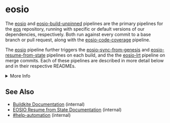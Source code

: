 # eosio
The [eosio](https://buildkite.com/EOSIO/eosio) and [eosio-build-unpinned](https://buildkite.com/EOSIO/eosio-build-unpinned) pipelines are the primary pipelines for the [eos](https://github.com/EOSIO/eos) repository, running with specific or default versions of our dependencies, respectively. Both run against every commit to a base branch or pull request, along with the [eosio-code-coverage](https://buildkite.com/EOSIO/eosio-code-coverage) pipeline.

The [eosio](https://buildkite.com/EOSIO/eosio) pipeline further triggers the [eosio-sync-from-genesis](https://buildkite.com/EOSIO/eosio-sync-from-genesis) and [eosio-resume-from-state](https://buildkite.com/EOSIO/eosio-resume-from-state) pipelines on each build, and the the [eosio-lrt](https://buildkite.com/EOSIO/eosio-lrt) pipeline on merge commits. Each of these pipelines are described in more detail below and in their respective READMEs.

<details>
<summary>More Info</summary>

## Index
1. [Configuration](https://github.com/EOSIO/eos/blob/release/2.0.x/.cicd/README.md#configuration)
    1. [Variables](https://github.com/EOSIO/eos/blob/release/2.0.x/.cicd/README.md#variables)
    1. [Examples](https://github.com/EOSIO/eos/blob/release/2.0.x/.cicd/README.md#examples)
1. [Pipelines](https://github.com/EOSIO/eos/blob/release/2.0.x/.cicd/README.md#pipelines)
1. [See Also](https://github.com/EOSIO/eos/blob/release/2.0.x/.cicd/README.md#see-also)

## Configuration
Most EOSIO pipelines are run any time you push a commit or tag to an open pull request in [eos](https://github.com/EOSIO/eos), any time you merge a pull request, and nightly. The [eosio-lrt](https://buildkite.com/EOSIO/eosio-lrt) pipeline only runs when you merge a pull request because it takes so long. Long-running tests are also run in the [eosio](https://buildkite.com/EOSIO/eosio) nightly builds, which have `RUN_ALL_TESTS='true'` set.

### Variables
Most pipelines in the organization have several environment variables that can be used to configure how the pipeline runs. These environment variables can be specified when manually triggering a build via the Buildkite UI.

Configure which platforms are run:
```bash
SKIP_LINUX='true|false'              # skip all steps on Linux distros
SKIP_MAC='true|false'                # skip all steps on Mac hardware
```
These will override more specific operating system declarations, and primarily exist to disable one of our two buildfleets should one be sick or the finite macOS agents are congested.

Configure which operating systems are built, tested, and packaged:
```bash
RUN_ALL_TESTS='true'                 # run all tests in the current build (including LRTs, overridden by SKIP* variables)
SKIP_AMAZON_LINUX_2='true|false'     # skip all steps for Amazon Linux 2
SKIP_CENTOS_7_7='true|false'         # skip all steps for Centos 7.7
SKIP_CENTOS_8='true|false'           # skip all steps for Centos 8
SKIP_MACOS_10_14='true|false'        # skip all steps for MacOS 10.14
SKIP_MACOS_10_15='true|false'        # skip all steps for MacOS 10.15
SKIP_MACOS_11='true|false'           # skip all steps for MacOS 11
SKIP_UBUNTU_16_04='true|false'       # skip all steps for Ubuntu 16.04
SKIP_UBUNTU_18_04='true|false'       # skip all steps for Ubuntu 18.04
SKIP_UBUNTU_20_04='true|false'       # skip all steps for Ubuntu 20.04
```

Configure which steps are executed for each operating system:
```bash
SKIP_BUILD='true|false'              # skip all build steps
SKIP_UNIT_TESTS='true|false'         # skip all unit tests
SKIP_WASM_SPEC_TESTS='true|false'    # skip all wasm spec tests
SKIP_SERIAL_TESTS='true|false'       # skip all integration tests
SKIP_LONG_RUNNING_TESTS='true|false' # skip all long running tests
SKIP_MULTIVERSION_TEST='true|false'  # skip all multiversion tests
SKIP_SYNC_TESTS='true|false'         # skip all sync tests
SKIP_PACKAGE_BUILDER='true|false'    # skip all packaging steps
```

Configure how the steps are executed:
```bash
PINNED='true|false'                  # use specific versions of dependencies instead of whatever version is provided by default on a given platform
TIMEOUT='##'                         # set timeout in minutes for all steps
```

### Examples
Build and test on Linux only:
```bash
SKIP_MAC='true'
```

Build and test on MacOS only:
```bash
SKIP_LINUX='true'
```

Skip all tests:
```bash
SKIP_UNIT_TESTS='true'
SKIP_WASM_SPEC_TESTS='true'
SKIP_SERIAL_TESTS='true'
SKIP_LONG_RUNNING_TESTS='true'
SKIP_MULTIVERSION_TEST='true'
SKIP_SYNC_TESTS='true'
```

## Pipelines
There are several eosio pipelines that exist and are triggered by pull requests, pipelines, or schedules:

Pipeline | Details
---|---
[eosio](https://buildkite.com/EOSIO/eosio) | [eos](https://github.com/EOSIO/eos) build, tests, and packaging with pinned dependencies; runs on every pull request and base branch commit, and nightly
[eosio-base-images](https://buildkite.com/EOSIO/eosio-base-images) | Pipeline that ensures all MacOS VM and Docker container builders can be built. It is scheduled for periodic execution.
[eosio-big-sur-beta](https://buildkite.com/EOSIO/eosio-big-sur-beta) | Pipeline that performs a build only using MacOS 11 builders. It is scheduled for periodic execution.
[eosio-build-scripts](https://buildkite.com/EOSIO/eosio-build-scripts) | Pipeline that ensure the build scripts function. It is scheduled for periodic execution.
[eosio-build-unpinned](https://buildkite.com/EOSIO/eosio-build-unpinned) | [eos](https://github.com/EOSIO/eos) build and tests with platform-provided dependencies; runs on every pull request and base branch commit, and nightly
[eosio-code-coverage](https://buildkite.com/EOSIO/eosio-code-coverage) | assess [eos](https://github.com/EOSIO/eos) unit test coverage; runs on every pull request and base branch commit
[eosio-lrt](https://buildkite.com/EOSIO/eosio-lrt) | runs tests that need more time on merge commits
[eosio-resume-from-state](https://buildkite.com/EOSIO/eosio-resume-from-state) | Pipeline that ensures that built binaries can resume from previous binary versions. It is triggered during pull request builds.
[eosio-sync-from-genesis](https://buildkite.com/EOSIO/eosio-sync-from-genesis) | Pipeline that ensures built code can sync properly. It is triggered during pull request builds.

</details>

## See Also
- [Buildkite Documentation](https://github.com/EOSIO/devdocs/wiki/Buildkite) (internal)
- [EOSIO Resume from State Documentation](https://github.com/EOSIO/auto-eks-sync-nodes/blob/master/pipelines/eosio-resume-from-state/README.md) (internal)
- [#help-automation](https://blockone.slack.com/archives/CMTAZ9L4D) (internal)
